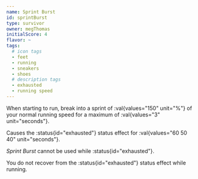 ```yaml
---
name: Sprint Burst
id: sprintBurst
type: survivor
owner: megThomas
initialScore: 4
flavor: ~
tags:
  # icon tags
  - feet
  - running
  - sneakers
  - shoes
  # description tags
  - exhausted
  - running speed
---
```


When starting to run, break into a sprint of :val{values="150" unit="%"} of your normal running speed for a maximum of :val{values="3" unit="seconds"}.

Causes the :status{id="exhausted"} status effect for :val{values="60 50 40" unit="seconds"}.

_Sprint Burst_ cannot be used while :status{id="exhausted"}.

You do not recover from the :status{id="exhausted"} status effect while running.
